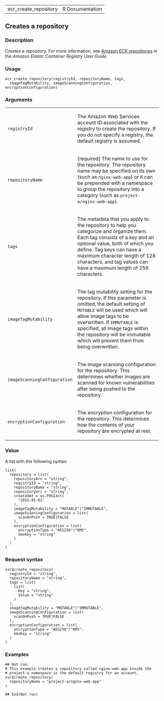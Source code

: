 <table style="width: 100%;">
<tbody>
<tr class="odd">
<td>ecr_create_repository</td>
<td style="text-align: right;">R Documentation</td>
</tr>
</tbody>
</table>

## Creates a repository

### Description

Creates a repository. For more information, see [Amazon ECR
repositories](https://docs.aws.amazon.com/AmazonECR/latest/userguide/Repositories.html)
in the *Amazon Elastic Container Registry User Guide*.

### Usage

    ecr_create_repository(registryId, repositoryName, tags,
      imageTagMutability, imageScanningConfiguration, encryptionConfiguration)

### Arguments

<table>
<colgroup>
<col style="width: 35%" />
<col style="width: 65%" />
</colgroup>
<tbody>
<tr class="odd">
<td><code id="ecr_create_repository_:_registryId">registryId</code></td>
<td><p>The Amazon Web Services account ID associated with the registry
to create the repository. If you do not specify a registry, the default
registry is assumed.</p></td>
</tr>
<tr class="even">
<td><code
id="ecr_create_repository_:_repositoryName">repositoryName</code></td>
<td><p>[required] The name to use for the repository. The repository
name may be specified on its own (such as <code>nginx-web-app</code>) or
it can be prepended with a namespace to group the repository into a
category (such as <code>project-a/nginx-web-app</code>).</p></td>
</tr>
<tr class="odd">
<td><code id="ecr_create_repository_:_tags">tags</code></td>
<td><p>The metadata that you apply to the repository to help you
categorize and organize them. Each tag consists of a key and an optional
value, both of which you define. Tag keys can have a maximum character
length of 128 characters, and tag values can have a maximum length of
256 characters.</p></td>
</tr>
<tr class="even">
<td><code
id="ecr_create_repository_:_imageTagMutability">imageTagMutability</code></td>
<td><p>The tag mutability setting for the repository. If this parameter
is omitted, the default setting of <code>MUTABLE</code> will be used
which will allow image tags to be overwritten. If <code>IMMUTABLE</code>
is specified, all image tags within the repository will be immutable
which will prevent them from being overwritten.</p></td>
</tr>
<tr class="odd">
<td><code
id="ecr_create_repository_:_imageScanningConfiguration">imageScanningConfiguration</code></td>
<td><p>The image scanning configuration for the repository. This
determines whether images are scanned for known vulnerabilities after
being pushed to the repository.</p></td>
</tr>
<tr class="even">
<td><code
id="ecr_create_repository_:_encryptionConfiguration">encryptionConfiguration</code></td>
<td><p>The encryption configuration for the repository. This determines
how the contents of your repository are encrypted at rest.</p></td>
</tr>
</tbody>
</table>

### Value

A list with the following syntax:

    list(
      repository = list(
        repositoryArn = "string",
        registryId = "string",
        repositoryName = "string",
        repositoryUri = "string",
        createdAt = as.POSIXct(
          "2015-01-01"
        ),
        imageTagMutability = "MUTABLE"|"IMMUTABLE",
        imageScanningConfiguration = list(
          scanOnPush = TRUE|FALSE
        ),
        encryptionConfiguration = list(
          encryptionType = "AES256"|"KMS",
          kmsKey = "string"
        )
      )
    )

### Request syntax

    svc$create_repository(
      registryId = "string",
      repositoryName = "string",
      tags = list(
        list(
          Key = "string",
          Value = "string"
        )
      ),
      imageTagMutability = "MUTABLE"|"IMMUTABLE",
      imageScanningConfiguration = list(
        scanOnPush = TRUE|FALSE
      ),
      encryptionConfiguration = list(
        encryptionType = "AES256"|"KMS",
        kmsKey = "string"
      )
    )

### Examples

    ## Not run: 
    # This example creates a repository called nginx-web-app inside the
    # project-a namespace in the default registry for an account.
    svc$create_repository(
      repositoryName = "project-a/nginx-web-app"
    )

    ## End(Not run)
